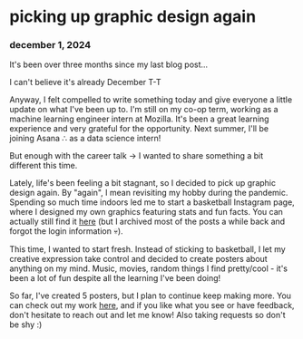 # picking up graphic design again
### december 1, 2024

It's been over three months since my last blog post...

I can't believe it's already December T-T

Anyway, I felt compelled to write something today and give everyone a little update on what I've been up to. I'm still on my co-op term, working as a machine learning engineer intern at Mozilla. It's been a great learning experience and very grateful for the opportunity. Next summer, I'll be joining Asana ∴ as a data science intern!

But enough with the career talk → I wanted to share something a bit different this time.

Lately, life's been feeling a bit stagnant, so I decided to pick up graphic design again. By "again", I mean revisiting my hobby during the pandemic. Spending so much time indoors led me to start a basketball Instagram page, where I designed my own graphics featuring stats and fun facts. You can actually still find it [here](https://instagram.com/dunkerdistrict) (but I archived most of the posts a while back and forgot the login information 💀).

This time, I wanted to start fresh. Instead of sticking to basketball, I let my creative expression take control and decided to create posters about anything on my mind. Music, movies, random things I find pretty/cool - it's been a lot of fun despite all the learning I've been doing!

So far, I've created 5 posters, but I plan to continue keep making more. You can check out my work [here](https://instagram.com/hhybin), and if you like what you see or have feedback, don't hesitate to reach out and let me know! Also taking requests so don't be shy :)
